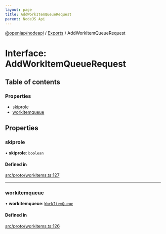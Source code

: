 ```yaml
---
layout: page
title: AddWorkItemQueueRequest
parent: NodeJS Api
---
```

[@openiap/nodeapi](../README.html) / [Exports](../modules.html) / AddWorkItemQueueRequest

# Interface: AddWorkItemQueueRequest

## Table of contents

### Properties

- [skiprole](AddWorkItemQueueRequest.html#skiprole)
- [workitemqueue](AddWorkItemQueueRequest.html#workitemqueue)

## Properties

### skiprole

• **skiprole**: `boolean`

#### Defined in

[src/proto/workitems.ts:127](https://github.com/openiap/nodeapi/blob/a6b5438/src/proto/workitems.ts#L127)

___

### workitemqueue

• **workitemqueue**: [`WorkItemQueue`](../modules.html#workitemqueue)

#### Defined in

[src/proto/workitems.ts:126](https://github.com/openiap/nodeapi/blob/a6b5438/src/proto/workitems.ts#L126)

